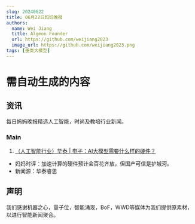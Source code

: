```yaml
---
slug: 20240622
title: 06月22日妈妈晚报
authors:
  name: Wei Jiang
  title: Algmon Founder
  url: https://github.com/weijiang2023
  image_url: https://github.com/weijiang2023.png
tags: [垂类大模型]
---
```


# 需自动生成的内容
## 资讯
每日妈妈晚报精选人工智能，时尚及教培行业新闻。

### Main

1. [（人工智能行业）华泰 | 电子：AI大模型需要什么样的硬件？](https://mp.weixin.qq.com/s/3sbi_YueMM0z03OXOKcVgQ)
* 妈妈时评：加速计算的硬件预计会百花齐放，但国产可信是护城河。
* 新闻源：华泰睿思

## 声明

我们感谢机器之心，量子位，智能涌现，BoF，WWD等媒体为我们提供原素材，以进行智能新闻聚合。